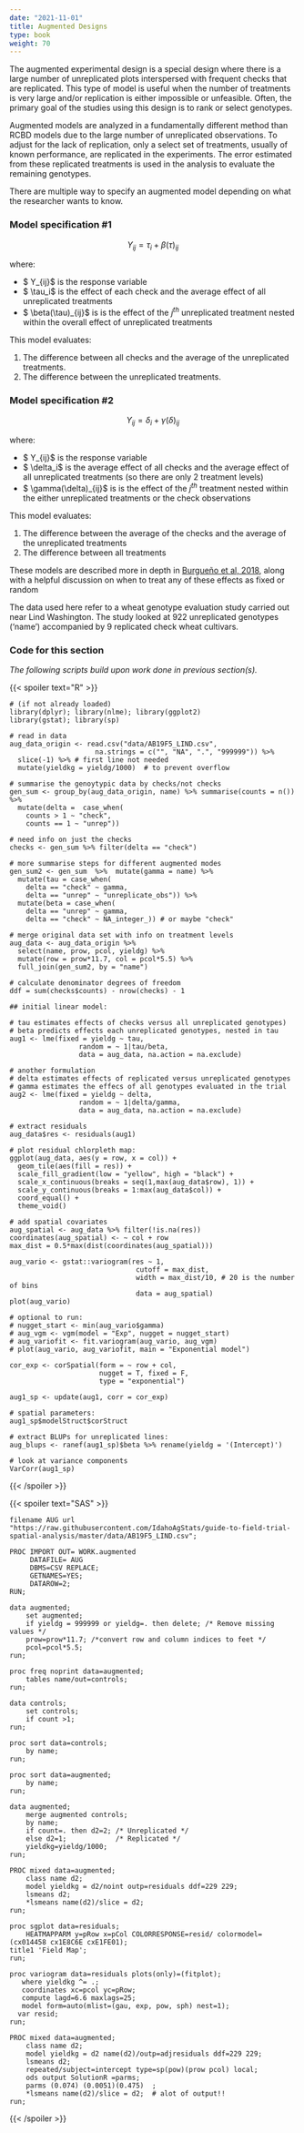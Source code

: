 ```yaml
---
date: "2021-11-01"
title: Augmented Designs
type: book
weight: 70
---
```


The augmented experimental design is a special design where there is a large number of unreplicated plots interspersed with frequent checks that are replicated. This type of model is  useful when the number of treatments is very large and/or replication is either impossible or unfeasible. Often, the primary goal of the studies using this design is to rank or select genotypes. 

Augmented models are analyzed in a fundamentally different method than RCBD models due to the large number of unreplicated observations. To adjust for the lack of replication, only a select set of treatments, usually of known performance, are replicated in the experiments. The error estimated from these replicated treatments is used in the analysis to evaluate the remaining genotypes. 

There are multiple way to specify an augmented model depending on what the researcher wants to know.

### Model specification \#1

$$ Y_{ij} = \tau_i + \beta(\tau)_{ij} $$

where:

* $ Y_{ij}$ is the response variable    
* $ \tau_i$ is the effect of each check and the average effect of all unreplicated treatments    
* $ \beta(\tau)_{ij}$ is is the effect of the $j^{th}$ unreplicated treatment nested within the overall effect of unreplicated treatments    

This model evaluates:

1. The difference between all checks and the average of the unreplicated treatments.
1. The difference between the unreplicated treatments. 

### Model specification \#2

$$ Y_{ij} = \delta_i + \gamma(\delta)_{ij} $$

where:

* $ Y_{ij}$ is the response variable   
* $ \delta_i$ is the average effect of all checks and the average effect of all unreplicated treatments (so there are only 2 treatment levels)   
* $ \gamma(\delta)_{ij}$ is is the effect of the $j^{th}$ treatment nested within the either unreplicated treatments or the check observations   

This model evaluates:

1. The difference between the average of the checks and the average of the unreplicated treatments
1. The difference between all treatments
 
These models are described more in depth in [Burgueño et al, 2018](https://doi.org/10.2134/appliedstatistics.2016.0005.c13), along with a helpful discussion on when to treat any of these effects as fixed or random

The data used here refer to a wheat genotype evaluation study carried out near Lind Washington. The study looked at 922 unreplicated genotypes (‘name’) accompanied by 9 replicated check wheat cultivars.  

### Code for this section

*The following scripts build upon work done in previous section(s).* 

{{< spoiler text="R" >}}
```
# (if not already loaded)
library(dplyr); library(nlme); library(ggplot2)
library(gstat); library(sp)

# read in data
aug_data_origin <- read.csv("data/AB19F5_LIND.csv", 
                     na.strings = c("", "NA", ".", "999999")) %>% 
  slice(-1) %>% # first line not needed
  mutate(yieldkg = yieldg/1000)  # to prevent overflow

# summarise the genoytypic data by checks/not checks
gen_sum <- group_by(aug_data_origin, name) %>% summarise(counts = n()) %>% 
  mutate(delta =  case_when(
    counts > 1 ~ "check",
    counts == 1 ~ "unrep"))

# need info on just the checks
checks <- gen_sum %>% filter(delta == "check") 

# more summarise steps for different augmented modes
gen_sum2 <- gen_sum  %>%  mutate(gamma = name) %>% 
  mutate(tau = case_when(
    delta == "check" ~ gamma,
    delta == "unrep" ~ "unreplicate_obs")) %>% 
  mutate(beta = case_when(
    delta == "unrep" ~ gamma,
    delta == "check" ~ NA_integer_)) # or maybe "check"

# merge original data set with info on treatment levels
aug_data <- aug_data_origin %>% 
  select(name, prow, pcol, yieldg) %>%
  mutate(row = prow*11.7, col = pcol*5.5) %>% 
  full_join(gen_sum2, by = "name") 

# calculate denominator degrees of freedom
ddf = sum(checks$counts) - nrow(checks) - 1

## initial linear model:

# tau estimates effects of checks versus all unreplicated genotypes)
# beta predicts effects each unreplicated genotypes, nested in tau 
aug1 <- lme(fixed = yieldg ~ tau,
                 random = ~ 1|tau/beta,
                 data = aug_data, na.action = na.exclude)

# another formulation
# delta estimates effects of replicated versus unreplicated genotypes
# gamma estimates the effecs of all genotypes evaluated in the trial
aug2 <- lme(fixed = yieldg ~ delta,
                 random = ~ 1|delta/gamma,
                 data = aug_data, na.action = na.exclude)

# extract residuals
aug_data$res <- residuals(aug1)

# plot residual chlorpleth map:
ggplot(aug_data, aes(y = row, x = col)) +
  geom_tile(aes(fill = res)) +
  scale_fill_gradient(low = "yellow", high = "black") +
  scale_x_continuous(breaks = seq(1,max(aug_data$row), 1)) +
  scale_y_continuous(breaks = 1:max(aug_data$col)) +
  coord_equal() +
  theme_void() 

# add spatial covariates
aug_spatial <- aug_data %>% filter(!is.na(res))
coordinates(aug_spatial) <- ~ col + row
max_dist = 0.5*max(dist(coordinates(aug_spatial)))

aug_vario <- gstat::variogram(res ~ 1, 
                               cutoff = max_dist,
                               width = max_dist/10, # 20 is the number of bins
                               data = aug_spatial)
plot(aug_vario)

# optional to run: 
# nugget_start <- min(aug_vario$gamma)
# aug_vgm <- vgm(model = "Exp", nugget = nugget_start) 
# aug_variofit <- fit.variogram(aug_vario, aug_vgm)
# plot(aug_vario, aug_variofit, main = "Exponential model")     

cor_exp <- corSpatial(form = ~ row + col, 
                      nugget = T, fixed = F,
                      type = "exponential")

aug1_sp <- update(aug1, corr = cor_exp)

# spatial parameters:
aug1_sp$modelStruct$corStruct

# extract BLUPs for unreplicated lines:
aug_blups <- ranef(aug1_sp)$beta %>% rename(yieldg = '(Intercept)')

# look at variance components
VarCorr(aug1_sp)
``` 
{{< /spoiler >}}

{{< spoiler text="SAS" >}}
```
filename AUG url "https://raw.githubusercontent.com/IdahoAgStats/guide-to-field-trial-spatial-analysis/master/data/AB19F5_LIND.csv";

PROC IMPORT OUT= WORK.augmented
     DATAFILE= AUG
     DBMS=CSV REPLACE;
     GETNAMES=YES;
     DATAROW=2; 
RUN;

data augmented;
	set augmented;
	if yieldg = 999999 or yieldg=. then delete; /* Remove missing values */
	prow=prow*11.7; /*convert row and column indices to feet */
	pcol=pcol*5.5;
run;

proc freq noprint data=augmented;
	tables name/out=controls;
run;

data controls;
	set controls;
	if count >1;
run;

proc sort data=controls;
	by name;
run;
     
proc sort data=augmented;
	by name;
run;

data augmented;
	merge augmented controls;
	by name;
	if count=. then d2=2; /* Unreplicated */
	else d2=1;            /* Replicated */
	yieldkg=yieldg/1000;
run;

PROC mixed data=augmented;
	class name d2;
	model yieldkg = d2/noint outp=residuals ddf=229 229;
	lsmeans d2;
	*lsmeans name(d2)/slice = d2;
run;

proc sgplot data=residuals;
	HEATMAPPARM y=pRow x=pCol COLORRESPONSE=resid/ colormodel=(cx014458 cx1E8C6E cxE1FE01); 
title1 'Field Map';
run;

proc variogram data=residuals plots(only)=(fitplot);
   where yieldkg ^= .;
   coordinates xc=pcol yc=pRow;
   compute lagd=6.6 maxlags=25;
   model form=auto(mlist=(gau, exp, pow, sph) nest=1);
  var resid;
run;

PROC mixed data=augmented;
	class name d2;
	model yieldkg = d2 name(d2)/outp=adjresiduals ddf=229 229;
	lsmeans d2;
	repeated/subject=intercept type=sp(pow)(prow pcol) local;
	ods output SolutionR =parms;
	parms (0.074) (0.0051)(0.475)  ;
	*lsmeans name(d2)/slice = d2;  # alot of output!!
run;
``` 
{{< /spoiler >}}

